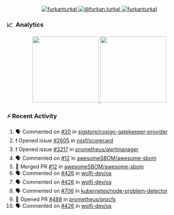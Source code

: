 <p align="center">
  <a href="https://linkedin.com/in/furkanturkal" target="blank">
    <img src="https://img.shields.io/badge/linkedin-%230077B5.svg?&style=for-the-badge&logo=linkedin&logoColor=white" alt="furkanturkal" />
  </a>
  <a href="https://medium.com/@furkan.turkal" target="blank">
    <img src="https://img.shields.io/badge/medium-%2312100E.svg?&style=for-the-badge&logo=medium&logoColor=white" alt="@furkan.turkal" />
  </a>
  <a href="https://twitter.com/furkanturkaI" target="blank">
    <img src="https://img.shields.io/badge/Twitter-1DA1F2?style=for-the-badge&logo=twitter&logoColor=white" alt="furkanturkaI" />
  </a>
</p>

### 📈 &nbsp;Analytics

<p align="center">
  <a href="https://coderstats.net/github/#Dentrax">
    <img height="180em" src="https://github-readme-stats-eight-theta.vercel.app/api?username=Dentrax&show_icons=true&theme=algolia&include_all_commits=true&count_private=true&line_height=26"/>
    <img height="180em" src="https://github-readme-stats-eight-theta.vercel.app/api/top-langs/?username=Dentrax&layout=compact&langs_count=8&theme=algolia&line_height=26"/>
  </a>
</p>

### :zap: Recent Activity

<!--START_SECTION:activity-->
1. 🗣 Commented on [#20](https://github.com/sigstore/cosign-gatekeeper-provider/issues/20) in [sigstore/cosign-gatekeeper-provider](https://github.com/sigstore/cosign-gatekeeper-provider)
2. ❗️ Opened issue [#2605](https://github.com/ossf/scorecard/issues/2605) in [ossf/scorecard](https://github.com/ossf/scorecard)
3. ❗️ Opened issue [#3217](https://github.com/prometheus/alertmanager/issues/3217) in [prometheus/alertmanager](https://github.com/prometheus/alertmanager)
4. 🗣 Commented on [#12](https://github.com/awesomeSBOM/awesome-sbom/issues/12) in [awesomeSBOM/awesome-sbom](https://github.com/awesomeSBOM/awesome-sbom)
5. 🎉 Merged PR [#12](https://github.com/awesomeSBOM/awesome-sbom/pull/12) in [awesomeSBOM/awesome-sbom](https://github.com/awesomeSBOM/awesome-sbom)
6. 🗣 Commented on [#426](https://github.com/wolfi-dev/os/issues/426) in [wolfi-dev/os](https://github.com/wolfi-dev/os)
7. 🗣 Commented on [#426](https://github.com/wolfi-dev/os/issues/426) in [wolfi-dev/os](https://github.com/wolfi-dev/os)
8. 🗣 Commented on [#706](https://github.com/kubernetes/node-problem-detector/issues/706) in [kubernetes/node-problem-detector](https://github.com/kubernetes/node-problem-detector)
9. 💪 Opened PR [#488](https://github.com/prometheus/procfs/pull/488) in [prometheus/procfs](https://github.com/prometheus/procfs)
10. 🗣 Commented on [#426](https://github.com/wolfi-dev/os/issues/426) in [wolfi-dev/os](https://github.com/wolfi-dev/os)
<!--END_SECTION:activity-->
